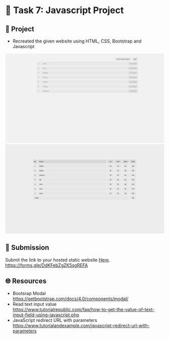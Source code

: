 
# **:star2: Task 7: Javascript Project**

## **:pushpin: Project**  
- Recreated the given website using HTML, CSS, Bootstrap and Javascript<br />

<p align="center">
    <img src="./images/1.students-list.png">
    <img src="./images/2.marks-list.png">
</p>

## **📂 Submission**
Submit the link to your hosted static website [Here](https://forms.gle/DdKFebZgZK5sgREFA).</br>
https://forms.gle/DdKFebZgZK5sgREFA


## **🌐 Resources**
- Bootsrap Modal<br />https://getbootstrap.com/docs/4.0/components/modal/
- Read text input value<br />https://www.tutorialrepublic.com/faq/how-to-get-the-value-of-text-input-field-using-javascript.php
- JavaScript redirect URL with parameters<br />https://www.tutorialandexample.com/javascript-redirect-url-with-parameters
